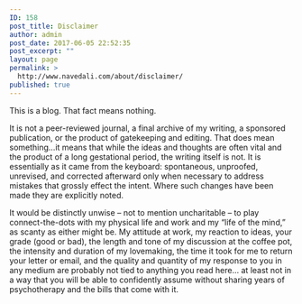 ```yaml
---
ID: 158
post_title: Disclaimer
author: admin
post_date: 2017-06-05 22:52:35
post_excerpt: ""
layout: page
permalink: >
  http://www.navedali.com/about/disclaimer/
published: true
---
```

This is a blog. That fact means nothing.

It is not a peer-reviewed journal, a final archive of my writing, a sponsored publication, or the product of gatekeeping and editing. That does mean something…it means that while the ideas and thoughts are often vital and the product of a long gestational period, the writing itself is not. It is essentially as it came from the keyboard: spontaneous, unproofed, unrevised, and corrected afterward only when necessary to address mistakes that grossly effect the intent. Where such changes have been made they are explicitly noted.

It would be distinctly unwise – not to mention uncharitable – to play connect-the-dots with my physical life and work and my “life of the mind,” as scanty as either might be. My attitude at work, my reaction to ideas, your grade (good or bad), the length and tone of my discussion at the coffee pot, the intensity and duration of my lovemaking, the time it took for me to return your letter or email, and the quality and quantity of my response to you in any medium are probably not tied to anything you read here… at least not in a way that you will be able to confidently assume without sharing years of psychotherapy and the bills that come with it.